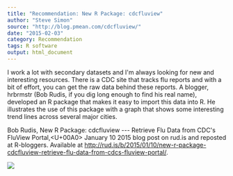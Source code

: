```yaml
---
title: "Recommendation: New R Package: cdcfluview"
author: "Steve Simon"
source: "http://blog.pmean.com/cdcfluview/"
date: "2015-02-03"
category: Recommendation
tags: R software
output: html_document
---
```


I work a lot with secondary datasets and I'm always looking for new and
interesting resources. There is a CDC site that tracks flu reports and
with a bit of effort, you can get the raw data behind these reports. A
blogger, hrbrmstr (Bob Rudis, if you dig long enough to find his real
name), developed an R package that makes it easy to import this data
into R. He illustrates the use of this package with a graph that shows
some interesting trend lines across several major cities.

<!---More--->

Bob Rudis, New R Package: cdcfluview --- Retrieve Flu Data from CDC's
FluView Portal,<U+00A0> January 10 2015 blog post on rud.is and reposted at
R-bloggers. Available at
<http://rud.is/b/2015/01/10/new-r-package-cdcfluview-retrieve-flu-data-from-cdcs-fluview-portal/>.

![](http://www.pmean.com/images/images/15/cdcfluview01.png)




